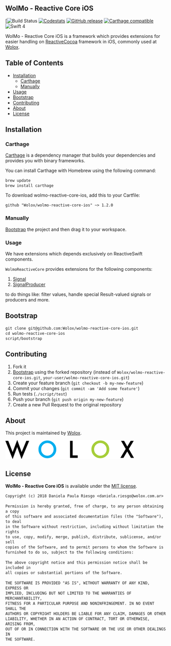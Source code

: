 ## WolMo - Reactive Core iOS
[![Build Status](https://www.bitrise.io/app/0ad84576e94db94f/status.svg?token=FUdFU0dh338YPuOoKi1r5Q&branch=master)
[![Codestats](http://codestats.wolox.com.ar/organizations/wolox/projects/wolmo-reactive-core-ios/badge)](http://codestats.wolox.com.ar/organizations/wolox/projects/wolmo-reactive-core-ios/badge)
[![GitHub release](https://img.shields.io/github/release/Wolox/wolmo-reactive-core-ios.svg)](https://github.com/Wolox/wolmo-reactive-core-ios/releases)
[![Carthage compatible](https://img.shields.io/badge/Carthage-compatible-4BC51D.svg?style=flat)](https://github.com/Carthage/Carthage)
![Swift 4](https://img.shields.io/badge/Swift-4-orange.svg)

WolMo - Reactive Core iOS is a framework which provides extensions for easier handling on [ReactiveCocoa](https://github.com/ReactiveCocoa/ReactiveCocoa) framework in iOS, commonly used at [Wolox](http://www.wolox.com.ar/).


## Table of Contents

  * [Installation](#installation)
    * [Carthage](#carthage)
    * [Manually](#manually)
  * [Usage](#usage)
  * [Bootstrap](#bootstrap)
  * [Contributing](#contributing)
  * [About](#about)
  * [License](#license)

## Installation

### Carthage

[Carthage](https://github.com/Carthage/Carthage) is a dependency manager that builds your dependencies and provides you with binary frameworks.

You can install Carthage with Homebrew using the following command:

```
brew update
brew install carthage
```
To download wolmo-reactive-core-ios, add this to your Cartfile:
```
github "Wolox/wolmo-reactive-core-ios" ~> 1.2.0
```

### Manually
[Bootstrap](#bootstrap) the project and then drag it to your workspace.

### Usage
We have extensions which depends exclusively on ReactiveSwift components.

`WolmoReactiveCore` provides extensions for the following components:

1. [Signal](WolmoReactiveCore/Signal.swift)
2. [SignalProducer](WolmoReactiveCore/SignalProducer.swift)

to do things like: filter values, handle special Result-valued signals or producers and more.

## Bootstrap
```
git clone git@github.com:Wolox/wolmo-reactive-core-ios.git
cd wolmo-reactive-core-ios
script/bootstrap
```

## Contributing
1. Fork it
2. [Bootstrap](#bootstrap) using the forked repository (instead of `Wolox/wolmo-reactive-core-ios.git`, `your-user/wolmo-reactive-core-ios.git`)
3. Create your feature branch (`git checkout -b my-new-feature`)
4. Commit your changes (`git commit -am 'Add some feature'`)
5. Run tests (`./script/test`)
6. Push your branch (`git push origin my-new-feature`)
7. Create a new Pull Request to the original repository

## About

This project is maintained by [Wolox](http://www.wolox.com.ar).

![Wolox](https://raw.githubusercontent.com/Wolox/press-kit/master/logos/logo_banner.png)

## License
**WolMo - Reactive Core iOS** is available under the [MIT license](LICENSE.txt).

    Copyright (c) 2018 Daniela Paula Riesgo <daniela.riesgo@wolox.com.ar>

    Permission is hereby granted, free of charge, to any person obtaining a copy
    of this software and associated documentation files (the "Software"), to deal
    in the Software without restriction, including without limitation the rights
    to use, copy, modify, merge, publish, distribute, sublicense, and/or sell
    copies of the Software, and to permit persons to whom the Software is
    furnished to do so, subject to the following conditions:

    The above copyright notice and this permission notice shall be included in
    all copies or substantial portions of the Software.

    THE SOFTWARE IS PROVIDED "AS IS", WITHOUT WARRANTY OF ANY KIND, EXPRESS OR
    IMPLIED, INCLUDING BUT NOT LIMITED TO THE WARRANTIES OF MERCHANTABILITY,
    FITNESS FOR A PARTICULAR PURPOSE AND NONINFRINGEMENT. IN NO EVENT SHALL THE
    AUTHORS OR COPYRIGHT HOLDERS BE LIABLE FOR ANY CLAIM, DAMAGES OR OTHER
    LIABILITY, WHETHER IN AN ACTION OF CONTRACT, TORT OR OTHERWISE, ARISING FROM,
    OUT OF OR IN CONNECTION WITH THE SOFTWARE OR THE USE OR OTHER DEALINGS IN
    THE SOFTWARE.
